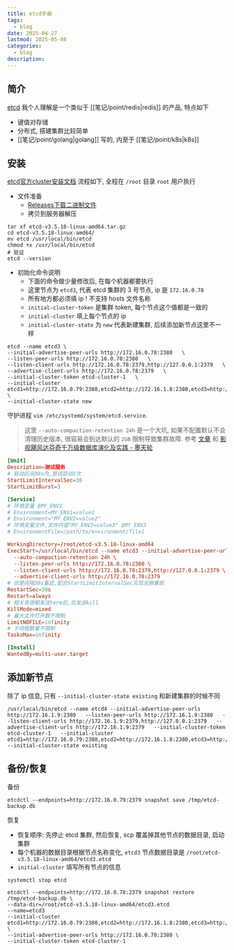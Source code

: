 ```yaml
---
title: etcd手册
tags:
  - blog
date: 2025-04-27
lastmod: 2025-05-08
categories:
  - blog
description: 
---
```


## 简介

[etcd](https://etcd.io/) 我个人理解是一个类似于 [[笔记/point/redis|redis]] 的产品, 特点如下

- 键值对存储
- 分布式, 搭建集群比较简单
- [[笔记/point/golang|golang]] 写的, 内至于 [[笔记/point/k8s|k8s]]

## 安装

[etcd官方cluster安装文档](https://etcd.io/docs/v3.5/op-guide/clustering/) 流程如下, 全程在 `/root` 目录 `root` 用户执行

- 文件准备
    - [Releases下载二进制文件](https://github.com/etcd-io/etcd/releases/)
    - 拷贝到服务器解压

```shell
tar xf etcd-v3.5.18-linux-amd64.tar.gz
cd etcd-v3.5.18-linux-amd64/
mv etcd /usr/local/bin/etcd
chmod +x /usr/local/bin/etcd
# 验证
etcd --version
```

- 初始化命令说明
    - 下面的命令做少量修改后, 在每个机器都要执行
    - 这里节点为 `etcd3`, 代表 etcd 集群的 3 号节点, ip 是 `172.16.0.78`
    - 所有地方都必须填 ip ! 不支持 hosts 文件名称
    - `initial-cluster-token` 是集群 token, 每个节点这个值都是一致的
    - `initial-cluster` 填上每个节点的 ip
    - `initial-cluster-state` 为 `new` 代表新建集群, 后续添加新节点这里不一样

```shell
etcd --name etcd3 \
--initial-advertise-peer-urls http://172.16.0.78:2380   \
--listen-peer-urls http://172.16.0.78:2380   \
--listen-client-urls http://172.16.0.78:2379,http://127.0.0.1:2379   \
--advertise-client-urls http://172.16.0.78:2379   \
--initial-cluster-token etcd-cluster-1   \
--initial-cluster etcd1=http://172.16.0.79:2380,etcd2=http://172.16.1.8:2380,etcd3=http://172.16.0.78:2380   \
--initial-cluster-state new
```

守护进程 `vim /etc/systemd/system/etcd.service`.

>  这里 `--auto-compaction-retention 24h` 是一个大坑, 如果不配置默认不会清理历史版本, 很容易会到达默认的 `2GB` 限制导致集群故障. 参考 [文章](https://pigsty.cc/blog/db/bad-etcd/) 和 [影视飓风达芬奇千万级数据库演化及实践 - 墨天轮](https://www.modb.pro/db/1919578191405002752)

```toml
[Unit]
Description=测试服务
# 启动区间30s内,尝试启动3次
StartLimitIntervalSec=30
StartLimitBurst=3

[Service]
# 环境变量 $MY_ENV1
# Environment=MY_ENV1=value1
# Environment="MY_ENV2=value2"
# 环境变量文件,文件内容"MY_ENV3=value3" $MY_ENV3
# EnvironmentFile=/path/to/environment/file1

WorkingDirectory=/root/etcd-v3.5.18-linux-amd64
ExecStart=/usr/local/bin/etcd --name etcd3 --initial-advertise-peer-urls http://172.16.0.78:2380 \
  --auto-compaction-retention 24h \
  --listen-peer-urls http://172.16.0.78:2380 \
  --listen-client-urls http://172.16.0.78:2379,http://127.0.0.1:2379 \
  --advertise-client-urls http://172.16.0.78:2379 
# 总是间隔30s重启,配合StartLimitIntervalSec实现无限重启
RestartSec=30s
Restart=always
# 相关资源都发送term后,后发送kill
KillMode=mixed
# 最大文件打开数不限制
LimitNOFILE=infinity
# 子线程数量不限制
TasksMax=infinity

[Install]
WantedBy=multi-user.target
```

## 添加新节点

除了 ip 信息, 只有 `--initial-cluster-state existing` 和新建集群的时候不同

```shell
/usr/local/bin/etcd --name etcd4 --initial-advertise-peer-urls http://172.16.1.9:2380   --listen-peer-urls http://172.16.1.9:2380   --listen-client-urls http://172.16.1.9:2379,http://127.0.0.1:2379   --advertise-client-urls http://172.16.1.9:2379   --initial-cluster-token etcd-cluster-1   --initial-cluster etcd1=http://172.16.0.79:2380,etcd2=http://172.16.1.8:2380,etcd3=http://172.16.0.78:2380,etcd4=http://172.16.1.9:2380 --initial-cluster-state existing
```

## 备份/恢复

备份

```shell
etcdctl --endpoints=http://172.16.0.79:2379 snapshot save /tmp/etcd-backup.db
```

恢复

- 恢复顺序: 先停止 etcd 集群, 然后恢复, scp 覆盖掉其他节点的数据目录, 启动集群
- 每个机器的数据目录根据节点名称变化, `etcd3` 节点数据目录是 `/root/etcd-v3.5.18-linux-amd64/etcd3.etcd`
- `initial-cluster` 填写所有节点的信息

```shell
systemctl stop etcd

etcdctl --endpoints=http://172.16.0.78:2379 snapshot restore /tmp/etcd-backup.db \
--data-dir=/root/etcd-v3.5.18-linux-amd64/etcd3.etcd
--name=etcd3
--initial-cluster etcd1=http://172.16.0.79:2380,etcd2=http://172.16.1.8:2380,etcd3=http://172.16.0.78:2380 \
--initial-advertise-peer-urls http://172.16.0.78:2380 \
--initial-cluster-token etcd-cluster-1
```
